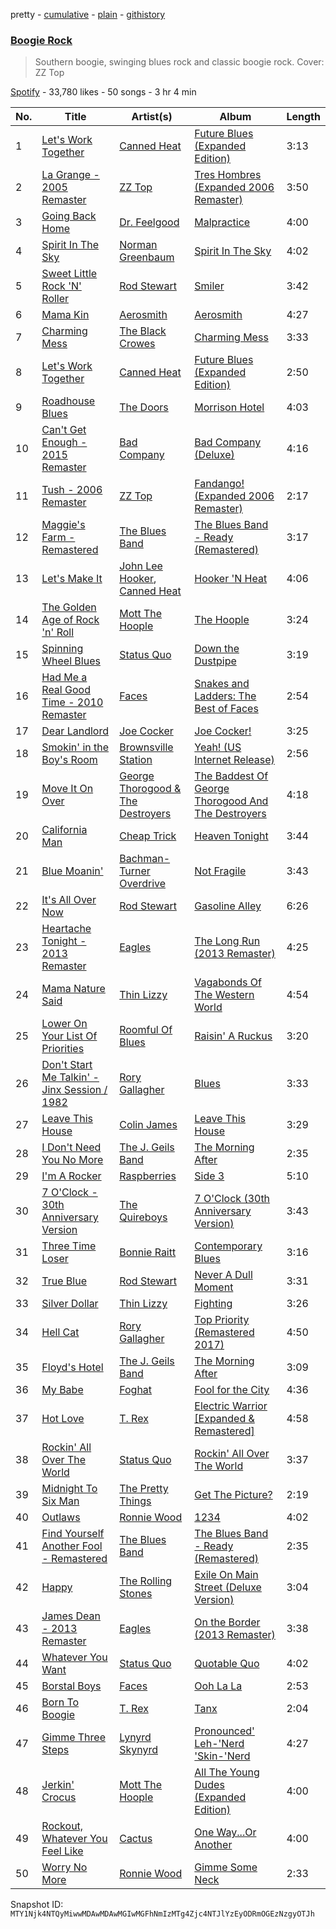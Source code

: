pretty - [cumulative](/playlists/cumulative/37i9dQZF1DX7KwBiutIRku.md) - [plain](/playlists/plain/37i9dQZF1DX7KwBiutIRku) - [githistory](https://github.githistory.xyz/mackorone/spotify-playlist-archive/blob/main/playlists/plain/37i9dQZF1DX7KwBiutIRku)

### [Boogie Rock](https://open.spotify.com/playlist/37i9dQZF1DX7KwBiutIRku)

> Southern boogie, swinging blues rock and classic boogie rock\. Cover: ZZ Top

[Spotify](https://open.spotify.com/user/spotify) - 33,780 likes - 50 songs - 3 hr 4 min

| No. | Title | Artist(s) | Album | Length |
|---|---|---|---|---|
| 1 | [Let's Work Together](https://open.spotify.com/track/7vJaNv4ItDyYXXCVRJreh6) | [Canned Heat](https://open.spotify.com/artist/27a0GiCba9K9lnkKidroFU) | [Future Blues \(Expanded Edition\)](https://open.spotify.com/album/7CZCDYdgJPRzRAHk91SJGh) | 3:13 |
| 2 | [La Grange \- 2005 Remaster](https://open.spotify.com/track/70YvYr2hGlS01bKRIho1HM) | [ZZ Top](https://open.spotify.com/artist/2AM4ilv6UzW0uMRuqKtDgN) | [Tres Hombres \(Expanded 2006 Remaster\)](https://open.spotify.com/album/0Em8m9kRctyH9S3MTXAHvY) | 3:50 |
| 3 | [Going Back Home](https://open.spotify.com/track/5g3LDYg0JQaXLXx0YAAraG) | [Dr\. Feelgood](https://open.spotify.com/artist/25IRTisJjqI6JlkyCVMBsV) | [Malpractice](https://open.spotify.com/album/39Xqo3qBji9NgSuDA60fvO) | 4:00 |
| 4 | [Spirit In The Sky](https://open.spotify.com/track/0jvN7eQJJt4nxQzgQfZ1SP) | [Norman Greenbaum](https://open.spotify.com/artist/7f8LNBVXN0h35veHrpxQFL) | [Spirit In The Sky](https://open.spotify.com/album/05qYXT9UP6pXR9u0BtntD1) | 4:02 |
| 5 | [Sweet Little Rock 'N' Roller](https://open.spotify.com/track/6iLgfbyvQ8lRjixyIYZCW8) | [Rod Stewart](https://open.spotify.com/artist/2y8Jo9CKhJvtfeKOsYzRdT) | [Smiler](https://open.spotify.com/album/1RuMPrVES7OeG5Nam0N8mJ) | 3:42 |
| 6 | [Mama Kin](https://open.spotify.com/track/7Id8Qi0oQMV8J78fdtuZxo) | [Aerosmith](https://open.spotify.com/artist/7Ey4PD4MYsKc5I2dolUwbH) | [Aerosmith](https://open.spotify.com/album/19lEZSnCCbVEkKchoPQWDZ) | 4:27 |
| 7 | [Charming Mess](https://open.spotify.com/track/494fTnltxTwiZYqACtCzWU) | [The Black Crowes](https://open.spotify.com/artist/5krkohEVJYw0qoB5VWwxaC) | [Charming Mess](https://open.spotify.com/album/1kOPsSIDcQ3cegRouSgx7W) | 3:33 |
| 8 | [Let's Work Together](https://open.spotify.com/track/4GAqWEmxzMZDZ1T0NFHqKG) | [Canned Heat](https://open.spotify.com/artist/27a0GiCba9K9lnkKidroFU) | [Future Blues \(Expanded Edition\)](https://open.spotify.com/album/7CZCDYdgJPRzRAHk91SJGh) | 2:50 |
| 9 | [Roadhouse Blues](https://open.spotify.com/track/1Q5kgpp4pmyGqPwNBzkSrw) | [The Doors](https://open.spotify.com/artist/22WZ7M8sxp5THdruNY3gXt) | [Morrison Hotel](https://open.spotify.com/album/6AFLOkpJjFF652jevcSOZX) | 4:03 |
| 10 | [Can't Get Enough \- 2015 Remaster](https://open.spotify.com/track/6n5lHdpuBDdA7pYDpiKzEI) | [Bad Company](https://open.spotify.com/artist/5AEG63ajney2BoDXi0Vb84) | [Bad Company \(Deluxe\)](https://open.spotify.com/album/4fuDpBLCt9ChDlqw48bj7p) | 4:16 |
| 11 | [Tush \- 2006 Remaster](https://open.spotify.com/track/6zGDIDjfDkPyNxrEERO3XG) | [ZZ Top](https://open.spotify.com/artist/2AM4ilv6UzW0uMRuqKtDgN) | [Fandango! \(Expanded 2006 Remaster\)](https://open.spotify.com/album/4krv5xmTGdK9LhWINUkVgO) | 2:17 |
| 12 | [Maggie's Farm \- Remastered](https://open.spotify.com/track/2TsY408zarh6FNtc7YsMGf) | [The Blues Band](https://open.spotify.com/artist/68GsFZshoiZmFCfcCv9ArW) | [The Blues Band \- Ready \(Remastered\)](https://open.spotify.com/album/79vGUrA1yoXpJ8FSyhbxKs) | 3:17 |
| 13 | [Let's Make It](https://open.spotify.com/track/7EGw2guJbgCqNAP6HHtPmR) | [John Lee Hooker](https://open.spotify.com/artist/1yNOfXGQNGjAynk77wv85x), [Canned Heat](https://open.spotify.com/artist/27a0GiCba9K9lnkKidroFU) | [Hooker 'N Heat](https://open.spotify.com/album/0D0s7xWS9xH5x2PXO4fVw3) | 4:06 |
| 14 | [The Golden Age of Rock 'n' Roll](https://open.spotify.com/track/2M9aZcP4xcDiEvEChmHTsx) | [Mott The Hoople](https://open.spotify.com/artist/6ysQi6NI88X627t2srsWz6) | [The Hoople](https://open.spotify.com/album/2Jar3nPcvUZVEIT2DBJ8Am) | 3:24 |
| 15 | [Spinning Wheel Blues](https://open.spotify.com/track/0KX5tEsBMLQRmUgYJniMtm) | [Status Quo](https://open.spotify.com/artist/4gIdjgLlvgEOz7MexDZzpM) | [Down the Dustpipe](https://open.spotify.com/album/4D2lzYrLn7Jg8tIuuSF36L) | 3:19 |
| 16 | [Had Me a Real Good Time \- 2010 Remaster](https://open.spotify.com/track/6dICmF2LPReh0BjgImRfOn) | [Faces](https://open.spotify.com/artist/3v4feUQnU3VEUqFrjmtekL) | [Snakes and Ladders: The Best of Faces](https://open.spotify.com/album/19ucGKnLlswEfPk4XEfFbc) | 2:54 |
| 17 | [Dear Landlord](https://open.spotify.com/track/6N3B6vyRO5V5JwjxJHcZjG) | [Joe Cocker](https://open.spotify.com/artist/3pFCERyEiP5xeN2EsPXhjI) | [Joe Cocker!](https://open.spotify.com/album/3MoIn4co8ZN5vhLNekUqnc) | 3:25 |
| 18 | [Smokin' in the Boy's Room](https://open.spotify.com/track/1AIGp3gpj1NXJvh3engmUQ) | [Brownsville Station](https://open.spotify.com/artist/67SxctqWYOGe8lthWjTDwu) | [Yeah! \(US Internet Release\)](https://open.spotify.com/album/0sOT2G3ov21Lc8t5UNEoi3) | 2:56 |
| 19 | [Move It On Over](https://open.spotify.com/track/2bgsFbiStgVqxOtQ4UK3Uf) | [George Thorogood & The Destroyers](https://open.spotify.com/artist/4n31svBA9GGIYxGxgrQaRK) | [The Baddest Of George Thorogood And The Destroyers](https://open.spotify.com/album/5vliZHMdEeEHpTOZC2XcBw) | 4:18 |
| 20 | [California Man](https://open.spotify.com/track/5e4kUj91oLjKxxiT8akiQV) | [Cheap Trick](https://open.spotify.com/artist/1LB8qB5BPb3MHQrfkvifXU) | [Heaven Tonight](https://open.spotify.com/album/5w20U3G3GyWiPvvDeVzkhN) | 3:44 |
| 21 | [Blue Moanin'](https://open.spotify.com/track/33DnCxTMS3xPD3Xr8tEva5) | [Bachman\-Turner Overdrive](https://open.spotify.com/artist/5q4AzEtCoYJyXjMMoEkSU5) | [Not Fragile](https://open.spotify.com/album/3TtCMt4XLddj9PQeVBfsK1) | 3:43 |
| 22 | [It's All Over Now](https://open.spotify.com/track/78H0GpZn9EXwEI6gr2FZUA) | [Rod Stewart](https://open.spotify.com/artist/2y8Jo9CKhJvtfeKOsYzRdT) | [Gasoline Alley](https://open.spotify.com/album/6FaMpsO2fif34ToEu1wLqf) | 6:26 |
| 23 | [Heartache Tonight \- 2013 Remaster](https://open.spotify.com/track/2bzgKuK3pVez40qUvo8sYr) | [Eagles](https://open.spotify.com/artist/0ECwFtbIWEVNwjlrfc6xoL) | [The Long Run \(2013 Remaster\)](https://open.spotify.com/album/1sW1HxI9VppbiXqgFQHVCP) | 4:25 |
| 24 | [Mama Nature Said](https://open.spotify.com/track/3WrQZJy6BagmTtVA1SeLKL) | [Thin Lizzy](https://open.spotify.com/artist/6biWAmrHyiMkX49LkycGqQ) | [Vagabonds Of The Western World](https://open.spotify.com/album/6PR3uEvxJbmBw6zLGIjVtU) | 4:54 |
| 25 | [Lower On Your List Of Priorities](https://open.spotify.com/track/0y9jJpx0LZyD7Jz3Yaawvz) | [Roomful Of Blues](https://open.spotify.com/artist/2ngCOxUAUuIwjkl4qYX51L) | [Raisin' A Ruckus](https://open.spotify.com/album/35Sf6tKVBsBvRcdJhDVkoo) | 3:20 |
| 26 | [Don't Start Me Talkin' \- Jinx Session / 1982](https://open.spotify.com/track/6lDxaHITMuytL0amkRLvT2) | [Rory Gallagher](https://open.spotify.com/artist/1kcWyDvrlPUbyxkIoM6pAV) | [Blues](https://open.spotify.com/album/1oKWgM9Td5XbgUweHSRGXB) | 3:33 |
| 27 | [Leave This House](https://open.spotify.com/track/3EXwHbECDsXgl0M9iZcfhP) | [Colin James](https://open.spotify.com/artist/5OH6mZ9jAWB8UnC1447H1j) | [Leave This House](https://open.spotify.com/album/5FjVzRR2EtfRBJjsmZ1HBi) | 3:29 |
| 28 | [I Don't Need You No More](https://open.spotify.com/track/1HKr4zUACoh3QfxbfVz8Du) | [The J\. Geils Band](https://open.spotify.com/artist/69Mj3u4FTUrpyeGNSIaU6F) | [The Morning After](https://open.spotify.com/album/26PQ24bOMADaGXHApdAsR8) | 2:35 |
| 29 | [I'm A Rocker](https://open.spotify.com/track/1HDnpYpxx5QksiWFs7DGzv) | [Raspberries](https://open.spotify.com/artist/7Kkx4dACo6kFSeT9wjfVA5) | [Side 3](https://open.spotify.com/album/70HzypoC6XLvXEUWAutTRc) | 5:10 |
| 30 | [7 O'Clock \- 30th Anniversary Version](https://open.spotify.com/track/22JtENh4WNZxFll7qVG5rY) | [The Quireboys](https://open.spotify.com/artist/0d49iRrp4iVZggKbcpxnqI) | [7 O'Clock \(30th Anniversary Version\)](https://open.spotify.com/album/4U4Y79UjbLeePgMRIpNKAt) | 3:43 |
| 31 | [Three Time Loser](https://open.spotify.com/track/0RfPgYzVnZSmaJNWzg10OP) | [Bonnie Raitt](https://open.spotify.com/artist/4KDyYWR7IpxZ7xrdYbKrqY) | [Contemporary Blues](https://open.spotify.com/album/0QwxH1FEWOZkqKIwpLHwpl) | 3:16 |
| 32 | [True Blue](https://open.spotify.com/track/0zkQxCDeyu1Q35wfgCQaPX) | [Rod Stewart](https://open.spotify.com/artist/2y8Jo9CKhJvtfeKOsYzRdT) | [Never A Dull Moment](https://open.spotify.com/album/1V0trkg3Pt4pGCyxfztFLZ) | 3:31 |
| 33 | [Silver Dollar](https://open.spotify.com/track/6FI74cRYyrYgDC51ZYtVt3) | [Thin Lizzy](https://open.spotify.com/artist/6biWAmrHyiMkX49LkycGqQ) | [Fighting](https://open.spotify.com/album/4XGIy3KPZ0zjl5dhhvQtFQ) | 3:26 |
| 34 | [Hell Cat](https://open.spotify.com/track/4osrtrJTY1PRKHi44srR3c) | [Rory Gallagher](https://open.spotify.com/artist/1kcWyDvrlPUbyxkIoM6pAV) | [Top Priority \(Remastered 2017\)](https://open.spotify.com/album/479bZ6qz6NIBHMex9X1Awy) | 4:50 |
| 35 | [Floyd's Hotel](https://open.spotify.com/track/2feQ7CyRZOUeqsct3zwDtn) | [The J\. Geils Band](https://open.spotify.com/artist/69Mj3u4FTUrpyeGNSIaU6F) | [The Morning After](https://open.spotify.com/album/26PQ24bOMADaGXHApdAsR8) | 3:09 |
| 36 | [My Babe](https://open.spotify.com/track/1GEorvHprTNDgyzlcADpdO) | [Foghat](https://open.spotify.com/artist/6x33CmZWo2Ve4hxYl2Craq) | [Fool for the City](https://open.spotify.com/album/4NHPuxA6jrvjJ4ZxFncIwi) | 4:36 |
| 37 | [Hot Love](https://open.spotify.com/track/7EZw2AXVKWSNq5n7cw94RF) | [T\. Rex](https://open.spotify.com/artist/3dBVyJ7JuOMt4GE9607Qin) | [Electric Warrior \[Expanded & Remastered\]](https://open.spotify.com/album/6k1iylSzWOs7SgavxlJ8kt) | 4:58 |
| 38 | [Rockin' All Over The World](https://open.spotify.com/track/1ydpGKWD5D8tvTHWN8h58q) | [Status Quo](https://open.spotify.com/artist/4gIdjgLlvgEOz7MexDZzpM) | [Rockin' All Over The World](https://open.spotify.com/album/4UyEneWCIKATQf3keQnG7O) | 3:37 |
| 39 | [Midnight To Six Man](https://open.spotify.com/track/7bsZBxsGS4heYtLdBXj6VU) | [The Pretty Things](https://open.spotify.com/artist/5U16QlMnlSAhkQxBZpLyLO) | [Get The Picture?](https://open.spotify.com/album/2FUn94ad2pFHpPCpBJnP1E) | 2:19 |
| 40 | [Outlaws](https://open.spotify.com/track/6OCvoEuOHptoVnJyJ23KWR) | [Ronnie Wood](https://open.spotify.com/artist/5HFtQOrPHOFptM1WF9xPuK) | [1234](https://open.spotify.com/album/32XLfDR9uCkCYD4OMHUBDF) | 4:02 |
| 41 | [Find Yourself Another Fool \- Remastered](https://open.spotify.com/track/5CH51fbCNKlPdFOJs1F7g2) | [The Blues Band](https://open.spotify.com/artist/68GsFZshoiZmFCfcCv9ArW) | [The Blues Band \- Ready \(Remastered\)](https://open.spotify.com/album/79vGUrA1yoXpJ8FSyhbxKs) | 2:35 |
| 42 | [Happy](https://open.spotify.com/track/5fXRPS1tp70DbqsBZVyG4e) | [The Rolling Stones](https://open.spotify.com/artist/22bE4uQ6baNwSHPVcDxLCe) | [Exile On Main Street \(Deluxe Version\)](https://open.spotify.com/album/1D0PTM0bg7skufClSUOxTP) | 3:04 |
| 43 | [James Dean \- 2013 Remaster](https://open.spotify.com/track/0HznRAeJLyGtyLZgecDiLI) | [Eagles](https://open.spotify.com/artist/0ECwFtbIWEVNwjlrfc6xoL) | [On the Border \(2013 Remaster\)](https://open.spotify.com/album/2iCHyD9XHtA3vJFJIuXzqu) | 3:38 |
| 44 | [Whatever You Want](https://open.spotify.com/track/2PkOmx1S4XOwPU1Pgyaoig) | [Status Quo](https://open.spotify.com/artist/4gIdjgLlvgEOz7MexDZzpM) | [Quotable Quo](https://open.spotify.com/album/4IAafmNssq4xupEIUR7enj) | 4:02 |
| 45 | [Borstal Boys](https://open.spotify.com/track/47rwchB6ebPHAY0CaBINZG) | [Faces](https://open.spotify.com/artist/3v4feUQnU3VEUqFrjmtekL) | [Ooh La La](https://open.spotify.com/album/4eTVgxB6wm5eGvesA4cUN5) | 2:53 |
| 46 | [Born To Boogie](https://open.spotify.com/track/3Qd1sMmuPHEgycQOn6Mdve) | [T\. Rex](https://open.spotify.com/artist/3dBVyJ7JuOMt4GE9607Qin) | [Tanx](https://open.spotify.com/album/3I4VF8Hg1aXiCOC3zLxfXG) | 2:04 |
| 47 | [Gimme Three Steps](https://open.spotify.com/track/0x2wtJbtJrox3SDmnMj97x) | [Lynyrd Skynyrd](https://open.spotify.com/artist/4MVyzYMgTwdP7Z49wAZHx0) | [Pronounced' Leh\-'Nerd 'Skin\-'Nerd](https://open.spotify.com/album/6DExt1eX4lflLacVjHHbOs) | 4:27 |
| 48 | [Jerkin' Crocus](https://open.spotify.com/track/1xKF80cHD0H6VydMJqK4st) | [Mott The Hoople](https://open.spotify.com/artist/6ysQi6NI88X627t2srsWz6) | [All The Young Dudes \(Expanded Edition\)](https://open.spotify.com/album/3LdlOZcV0dp7ePBXe2KAGa) | 4:00 |
| 49 | [Rockout, Whatever You Feel Like](https://open.spotify.com/track/2F2bTEfEFPaq1GoY2pQIyx) | [Cactus](https://open.spotify.com/artist/0GLvcqWIueXNjv3212pJAj) | [One Way...Or Another](https://open.spotify.com/album/1enFOK5mMWdC4VQoO4H9Ly) | 4:00 |
| 50 | [Worry No More](https://open.spotify.com/track/1hbPE73HMcCexM0bJUC7kq) | [Ronnie Wood](https://open.spotify.com/artist/5HFtQOrPHOFptM1WF9xPuK) | [Gimme Some Neck](https://open.spotify.com/album/6BAyV837xPY0ukq8vph9G9) | 2:33 |

Snapshot ID: `MTY1Njk4NTQyMiwwMDAwMDAwMGIwMGFhNmIzMTg4Zjc4NTJlYzEyODRmOGEzNzgyOTJh`

